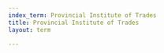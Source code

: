 ```yaml
---
index_term: Provincial Institute of Trades
title: Provincial Institute of Trades
layout: term

---
```

